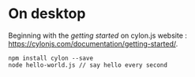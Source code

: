 # On desktop

Beginning with the *getting started* on cylon.js website : https://cylonjs.com/documentation/getting-started/.

    npm install cylon --save
    node hello-world.js // say hello every second
